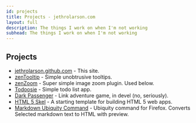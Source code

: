 ```yaml
---
id: projects
title: Projects - jethrolarson.com
layout: full
description: The things I work on when I'm not working
subhead: The things I work on when I'm not working
---
```


Projects
--------------------------------------
* [jethrolarson.github.com](http://github.com/jethrolarson.github.com) - This site.
* [zenTooltip](http://github.com/jethrolarson/zentooltip) - Simple unobtrusive tooltips.
* [zenZoom](http://github.com/jethrolarson/zentooltip) - Super simple image zoom plugin. Used below.
* [Todoosie](http://www.todoosie.com) - Simple todo list app.
* [Dark Passenger](http://dark-passenger.appspot.com) - Link adventure game, in devel (no, seriously).
* [HTML 5 Skel](http://github.com/jethrolarson/html5skel) - A starting template for building HTML 5 web apps.
* [Markdown Ubiquity Command](http://gist.github.com/21974) - Ubiquity command for Firefox. Converts Selected markdown text to HTML with preview.


